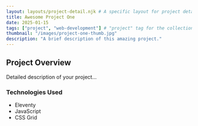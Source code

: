 ```yaml
---
layout: layouts/project-detail.njk # A specific layout for project details
title: Awesome Project One
date: 2025-01-15
tags: ["project", "web-development"] # "project" tag for the collection
thumbnail: "/images/project-one-thumb.jpg"
description: "A brief description of this amazing project."
---
```


## Project Overview

Detailed description of your project...

### Technologies Used
* Eleventy
* JavaScript
* CSS Grid